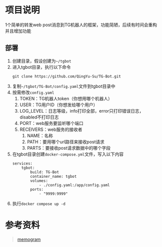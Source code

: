 # 项目说明

1个简单的转发web post消息到TG机器人的框架，功能简陋，后续有时间会重构并且增加功能

## 部署
1. 创建目录，假设创建为`~/tgbot`
2. 进入tgbot目录，执行以下命令
    ```
    git clone https://github.com/QingYu-Su/TG-Bot.git
    ```
3. 复制`~/tgbot/TG-Bot/config.yaml`文件到tgbot目录中
4. 按需修改`config.yaml`
   1. TOKEN：TG机器人token（你想用哪个机器人）
   2. USER：TG用户ID（你想发给哪个用户）
   3. LOG_LEVEL：日志等级，info打印全部，error只打印错误日志，disabled不打印日志
   4. PORT：web服务要监听哪个端口
   5. RECEIVERS：web服务的接收者
      1. NAME：名称
      2. PATH：要用哪个url路径来接收post请求
      3. PARTS：要接收post请求数据中的哪个字段
5. 在tgbot目录创建`docker-compose.yml`文件，写入以下内容
    ```
    services:
        tgbot:
            build: TG-Bot
            container_name: tgbot
            volumes:
                - ./config.yaml:/app/config.yaml
            ports:
                - "9999:9999"
    ```
6. 执行`docker compose up -d`

# 参考资料
> [memogram](https://github.com/usememos/telegram-integration)
